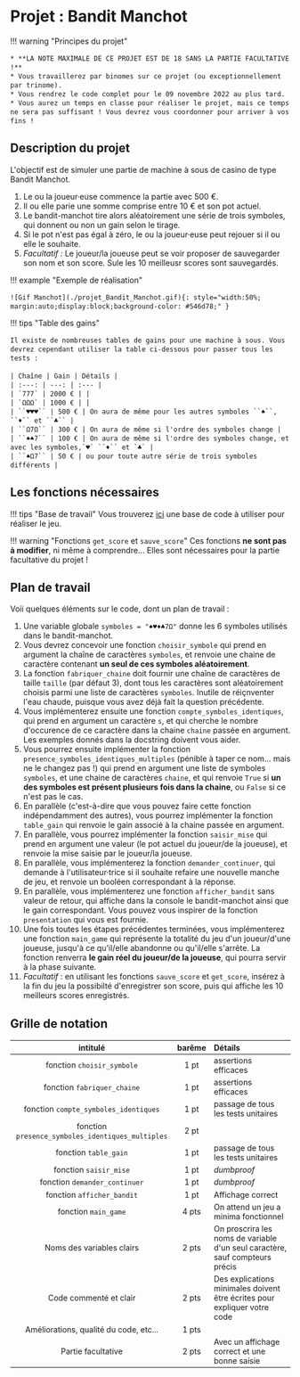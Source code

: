 # Projet : Bandit Manchot

!!! warning "Principes du projet"

    * **LA NOTE MAXIMALE DE CE PROJET EST DE 18 SANS LA PARTIE FACULTATIVE !** 
	* Vous travaillerez par binomes sur ce projet (ou exceptionnellement par trinome).
	* Vous rendrez le code complet pour le 09 novembre 2022 au plus tard.
	* Vous aurez un temps en classe pour réaliser le projet, mais ce temps  ne sera pas suffisant ! Vous devrez vous coordonner pour arriver à vos fins !

## Description du projet

L'objectif est de simuler une partie de machine à sous de casino de type Bandit Manchot.

1. Le ou la joueur·euse commence la partie avec 500 €.
2. Il ou elle parie une somme comprise entre 10 € et son pot actuel.
3. Le bandit-manchot tire alors aléatoirement une série de trois symboles, qui donnent ou non un gain selon le tirage.
4. Si le pot n'est pas égal à zéro, le ou la joueur·euse peut rejouer si il ou elle le souhaite.
5. *Facultatif :* Le joueur/la joueuse peut se voir proposer de sauvegarder son nom et son score. Sule les 10 meilleusr scores sont sauvegardés.

!!! example "Exemple de réalisation"

    ![Gif Manchot](./projet_Bandit_Manchot.gif){: style="width:50%; margin:auto;display:block;background-color: #546d78;" }

!!! tips "Table des gains"

    Il existe de nombreuses tables de gains pour une machine à sous. Vous devrez cependant utiliser la table ci-dessous pour passer tous les tests :

    | Chaîne | Gain | Détails |
    | :---: | ---: | :--- |
    | `777` | 2000 € | |
    | `ΩΩΩ` | 1000 € | |
    | ``♥♥♥`` | 500 € | On aura de même pour les autres symboles ``♠``, ``♦`` et ``♣`` |
    | ``Ω7Ω`` | 300 € | On aura de même si l'ordre des symboles change |
    | ``♠♠7`` | 100 € | On aura de même si l'ordre des symboles change, et avec les symboles,`♥` ``♦`` et `♣` |
    | ``♠Ω7`` | 50 € | ou pour toute autre série de trois symboles différents |


## Les fonctions nécessaires

!!! tips "Base de travail"
    Vous trouverez [ici](./Bandit_Manchot_Eleve.py) une base de code à utiliser pour réaliser le jeu.

!!! warning "Fonctions `get_score` et `sauve_score`"
    Ces fonctions **ne sont pas à modifier**, ni même à comprendre... Elles sont nécessaires pour la partie facultative du projet !

## Plan de travail

Voii quelques éléments sur le code, dont un plan de travail :

1. Une variable globale ``symboles = "♠♥♦♣7Ω"`` donne les 6 symboles utilisés dans le bandit-manchot.
2. Vous devrez concevoir une fonction ``choisir_symbole`` qui prend en argument la chaîne de caractères ``symboles``, et renvoie une chaine de caractère contenant **un seul de ces symboles aléatoirement**.
3. La fonction `fabriquer_chaine` doit fournir une chaîne de caractères de taille `taille` (par défaut 3), dont tous les caractères sont aléatoirement choisis parmi une liste de caractères `symboles`. Inutile de réiçnventer l'eau chaude, puisque vous avez déjà fait la question précédente.
4. Vous implémenterez ensuite une fonction ``compte_symboles_identiques``, qui prend en argument un caractère `s`, et qui cherche le nombre d'occurence de ce caractère dans la chaine `chaine` passée en argument. Les exemples donnés dans la docstring doivent vous aider.
5. Vous pourrez ensuite implémenter la fonction ``presence_symboles_identiques_multiples`` (pénible à taper ce nom... mais ne le changez pas !) qui prend en argument une liste de symboles `symboles`, et une chaine de caractères `chaine`, et qui renvoie `True` si **un des symboles est présent plusieurs fois dans la chaine**, ou `False` si ce n'est pas le cas.
6. En parallèle (c'est-à-dire que vous pouvez faire cette fonction indépendamment des autres), vous pourrez implémenter la fonction ``table_gain`` qui renvoie le gain associé à la chaine passée en argument.
7. En parallèle, vous pourrez implémenter la fonction `saisir_mise` qui prend en argument une valeur (le pot actuel du joueur/de la joueuse), et renvoie la mise saisie par le joueur/la joueuse.
8. En parallèle, vous implémenterez la fonction ``demander_continuer``, qui demande à l'utilisateur·trice si il souhaite refaire une nouvelle manche de jeu, et renvoie un booléen correspondant à la réponse.
9. En parallèle, vous implémenterez une fonction ``afficher_bandit`` sans valeur de retour, qui affiche dans la console le bandit-manchot ainsi que le gain correspondant. Vous pouvez vous inspirer de la fonction `presentation` qui vous est fournie.
10. Une fois toutes les étapes précédentes terminées, vous implémenterez une fonction `main_game` qui représente la totalité du jeu d'un joueur/d'une joueuse, jusqu'à ce qu'il/elle abandonne ou qu'il/elle s'arrête. La fonction renverra **le gain réel du joueur/de la joueuse**, qui pourra servir à la phase suivante.
11. *Facultatif* : en utilisant les fonctions `sauve_score` et `get_score`, insérez à la fin du jeu la possibilté d'enregistrer son score, puis qui affiche les 10 meilleurs scores enregistrés.


## Grille de notation

| intitulé | barême | Détails |
| :---: | :---: | :--- |
| fonction `choisir_symbole` | 1 pt | assertions efficaces |
| fonction `fabriquer_chaine` | 1 pt | assertions efficaces  |
| fonction ``compte_symboles_identiques`` | 1 pt | passage de tous les tests unitaires |
| fonction ``presence_symboles_identiques_multiples`` | 2 pt |  |
| fonction ``table_gain`` | 1 pt | passage de tous les tests unitaires  |
| fonction `saisir_mise` | 1 pt | *dumbproof* |
| fonction ``demander_continuer`` | 1 pt | *dumbproof* |
| fonction ``afficher_bandit`` | 1 pt | Affichage correct |
| fonction `main_game` | 4 pts | On attend un jeu a minima fonctionnel |
| Noms des variables clairs | 2 pts | On proscrira les noms de variable d'un seul caractère, sauf compteurs précis |
| Code commenté et clair | 2 pts | Des explications minimales doivent être écrites pour expliquer votre code |
| Améliorations,   qualité du code, etc... | 1 pts | |
| Partie facultative | 2 pts | Avec un affichage correct et une bonne saisie |
